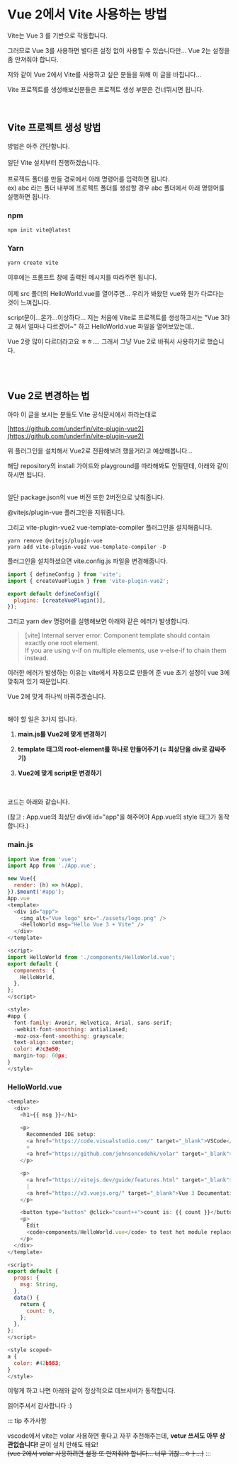 # Vue 2에서 Vite 사용하는 방법

Vite는 Vue 3 를 기반으로 작동합니다.

그러므로 Vue 3를 사용하면 별다른 설정 없이 사용할 수 있습니다만... Vue 2는 설정을 좀 만져줘야 합니다.

저와 같이 Vue 2에서 Vite를 사용하고 싶은 분들을 위해 이 글을 바칩니다...

Vite 프로젝트를 생성해보신분들은 프로젝트 생성 부분은 건너뛰시면 됩니다.

<br>

## Vite 프로젝트 생성 방법

방법은 아주 간단합니다.  
<br>
일단 Vite 설치부터 진행하겠습니다.  
<br>
프로젝트 폴더를 만들 경로에서 아래 명령어를 입력하면 됩니다.  
ex) abc 라는 폴더 내부에 프로젝트 폴더를 생성할 경우 abc 폴더에서 아래 명령어를 실행하면 됩니다.

### npm

```bash
npm init vite@latest
```

### Yarn

```bash
yarn create vite
```

이후에는 프롬프트 창에 출력된 메시지를 따라주면 됩니다.  
<br>
이제 src 폴더의 HelloWorld.vue를 열어주면... 우리가 봐왔던 vue와 뭔가 다르다는 것이 느껴집니다.

script문이...몬가...이상하다...
저는 처음에 Vite로 프로젝트를 생성하고서는 "Vue 3라고 해서 얼마나 다르겠어~" 하고 HelloWorld.vue 파일을 열어보았는데..

Vue 2랑 많이 다르더라고요 ㅎㅎ.... 그래서 그냥 Vue 2로 바꿔서 사용하기로 했습니다.

<br>
<br>

## Vue 2로 변경하는 법

아마 이 글을 보시는 분들도 Vite 공식문서에서 하라는대로

[https://github.com/underfin/vite-plugin-vue2](https://github.com/underfin/vite-plugin-vue2)

위 플러그인을 설치해서 Vue2로 전환해보려 했을거라고 예상해봅니다...

해당 repository의 install 가이드와 playground를 따라해봐도 안될텐데, 아래와 같이 하시면 됩니다.  
<br>

일단 package.json의 vue 버전 또한 2버전으로 낮춰줍니다.

@vitejs/plugin-vue 플러그인을 지워줍니다.

그리고 vite-plugin-vue2 vue-template-compiler 플러그인을 설치해줍니다.

```
yarn remove @vitejs/plugin-vue
yarn add vite-plugin-vue2 vue-template-compiler -D
```

플러그인을 설치하셨으면 vite.config.js 파일을 변경해줍니다.

```js
import { defineConfig } from 'vite';
import { createVuePlugin } from 'vite-plugin-vue2';

export default defineConfig({
  plugins: [createVuePlugin()],
});
```

그리고 yarn dev 명령어를 실행해보면 아래와 같은 에러가 발생합니다.

> [vite] Internal server error: Component template should contain exactly one root element.  
> If you are using v-if on multiple elements, use v-else-if to chain them instead.

이러한 에러가 발생하는 이유는 vite에서 자동으로 만들어 준 vue 초기 설정이 vue 3에 맞춰져 있기 때문입니다.

Vue 2에 맞게 하나씩 바꿔주겠습니다.  
<br>

해야 할 일은 3가지 입니다.

1. **main.js를 Vue2에 맞게 변경하기**

2. **template 태그의 root-element를 하나로 만들어주기 (= 최상단을 div로 감싸주기)**

3. **Vue2에 맞게 script문 변경하기**

<br>

코드는 아래와 같습니다.

(참고 : App.vue의 최상단 div에 id="app"을 해주어야 App.vue의 style 태그가 동작합니다.)

### main.js

```js
import Vue from 'vue';
import App from './App.vue';

new Vue({
  render: (h) => h(App),
}).$mount('#app');
App.vue
<template>
  <div id="app">
    <img alt="Vue logo" src="./assets/logo.png" />
    <HelloWorld msg="Hello Vue 3 + Vite" />
  </div>
</template>

<script>
import HelloWorld from './components/HelloWorld.vue';
export default {
  components: {
    HelloWorld,
  },
};
</script>

<style>
#app {
  font-family: Avenir, Helvetica, Arial, sans-serif;
  -webkit-font-smoothing: antialiased;
  -moz-osx-font-smoothing: grayscale;
  text-align: center;
  color: #2c3e50;
  margin-top: 60px;
}
</style>
```

### HelloWorld.vue

```js
<template>
  <div>
    <h1>{{ msg }}</h1>

    <p>
      Recommended IDE setup:
      <a href="https://code.visualstudio.com/" target="_blank">VSCode</a>
      +
      <a href="https://github.com/johnsoncodehk/volar" target="_blank">Volar</a>
    </p>

    <p>
      <a href="https://vitejs.dev/guide/features.html" target="_blank"> Vite Documentation </a>
      |
      <a href="https://v3.vuejs.org/" target="_blank">Vue 3 Documentation</a>
    </p>

    <button type="button" @click="count++">count is: {{ count }}</button>
    <p>
      Edit
      <code>components/HelloWorld.vue</code> to test hot module replacement.
    </p>
  </div>
</template>

<script>
export default {
  props: {
    msg: String,
  },
  data() {
    return {
      count: 0,
    };
  },
};
</script>

<style scoped>
a {
  color: #42b983;
}
</style>
```

이렇게 하고 나면 아래와 같이 정상적으로 데브서버가 동작합니다.

읽어주셔서 감사합니다 :)

::: tip 추가사항

vscode에서 vite는 volar 사용하면 좋다고 자꾸 추천해주는데, **vetur 쓰셔도 아무 상관없습니다!** 굳이 설치 안해도 돼요!  
~~(vue 2에서 volar 사용하려면 설정 또 만져줘야 합니다... 너무 귀찮...ㅇㅏ...)~~
:::
